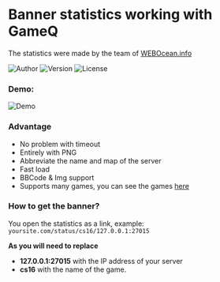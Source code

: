 Banner statistics working with GameQ
=====
The statistics were made by the team of [WEBOcean.info](https://webocean.info/)

![Author](https://img.shields.io/badge/Author-HybridMind-AA0000?style=flat-square) ![Version](https://img.shields.io/badge/Version-2.0.0-green?style=flat-square) ![License](https://img.shields.io/badge/License-GPL%203.0%20License-greenc?style=flat-square)

### Demo:
![Demo](https://i.imgur.com/aV2SU6P.png)

### Advantage
- No problem with timeout
- Entirely with PNG
- Abbreviate the name and map of the server
- Fast load
- BBCode & Img support
- Supports many games, you can see the games [here](https://austinb.github.io/GameQ/api/namespace-GameQ.Protocols.html)

### How to get the banner?
You open the statistics as a link, example:
`yoursite.com/status/cs16/127.0.0.1:27015`

**As you will need to replace**
- **127.0.0.1:27015** with the IP address of your server
- **cs16** with the name of the game.

